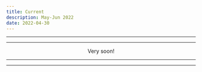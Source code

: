 ```yaml
---
title: Current
description: May-Jun 2022
date: 2022-04-30
---
```


---
---

<div align="center">Very soon!</div>

---
---
